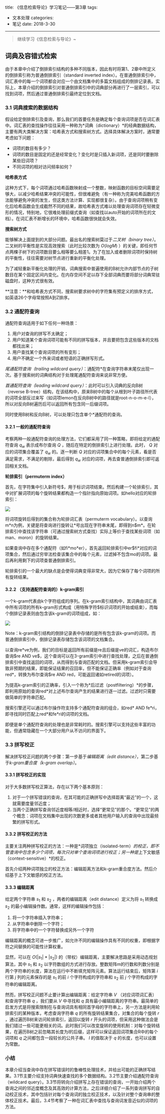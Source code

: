 title: 《信息检索导论》学习笔记——第3章
tags: 
- 文本处理
categories: 
- 笔记
date: 2018-3-30
---

> 继续学习《信息检索与导论》~

<!--more-->

## 词典及容错式检索

由于本章中介绍了倒排索引结构的多种不同版本，因此有时将第1、2章中所定义的倒排索引称为普通倒排索引（standard inverted index）。在普通倒排索引中，词汇表中的每一个词项都会对应一个由文档集中的多篇文档组成的倒排记录表。实际上，本章介绍的倒排索引对普通倒排索引中的词典部分再进行了一层索引，可以找到词项，然后通过普通倒排索引最终定位到文档。

### 3.1 词典搜索的数据结构

假设给定倒排索引及查询，那么我们的首要任务是确定每个查询词项是否在词汇表中。词汇表的查找操作往往采用一种称为*词典（dictionary）*的经典数据结构，主要有两大类解决方案：哈希表方式和搜索树方式。选择具体解决方案时，通常要考虑如下问题：

- 词项的数目有多少？
- 词项的数目是固定的还是经常变化？变化时是只插入新词项，还是同时要删除某些旧词项？
- 不同词项的相对访问频率如何？

**哈希表方式**

这种方式下，每个词项通过哈希函数映射成一个整数，映射函数的目标空间需要足够大，以减少哈希结果冲突的可能性，但很难避免（有一种称为完美哈希函数的方法能够避免冲突的发生，但这类方法计算、实现都很复杂）。由于查询词项稍有变化后哈希函数会生成截然不同的结果，故哈希表方式难以处理查询词项存在轻微变形的情况，特别地，它很难处理前缀式查询（如查找以auto开始的词项所在的文档）。在词汇表不断增长的环境中，哈希函数很快就会失效。

**搜索树方式**

能够解决上面提到的大部分问题。最出名的搜索树莫过于*二叉树（binary tree）*。二叉树的平衡性是实现高效搜索（此时比较次数为 $O(logM)$ ）的关键，即任何节点两棵子树下的词项数目要么相等要么相差1。为了在加入或者删除词项时保持树的平衡性，往往需要对树节点进行重新的平衡化处理。

为了减轻重新平衡化处理的开销，词典搜索中普遍使用的B树允许内部节点的子树数目在某个固定区间内变化。在内存空间不足以存下全部词典而要将部分词典常驻磁盘时，这种方式很有效。

**注意：**和哈希表方式不同，搜索树要求树中的字符集有预定义的排序方式，如英语26个字母常按照A到Z排序。

### 3.2 通配符查询

通配符查询适用于如下任何一种场景：

1. 用户对查询的拼写不太确定；
2. 用户知道某个查询词项可能有不同的拼写版本，并且要把包含这些版本的文档都找出来；
3. 用户查找某个查询词项的所有变形；
4. 用户不确定一个外来词或者短语的正确拼写形式。

*尾通配符查询（trailing wildcard query）*：通配符\*在查询字符串末尾仅出现一次。基于搜索树的词典结构对于处理尾通配符查询来说非常方便。

*首通配符查询（leading wildcard query）*：此时可以引入词典的反向B树（reverse B-tree）结构，在该结构中，原来B树中的每个从根到叶子路径所代表的词项全部反过来写（如词项lemon在反向B树中的路径就是root-n-o-m-e-l），所以对反向B树遍历后可以返回所有包含同一后缀词项。

同时使用B树和反向B树，可以处理只包含单个\*通配符的查询。

#### 3.2.1 一般的通配符查询

考察两种一般通配符查询的处理方法，它们都采用了同一种策略，即将给定的通配符查询 $q_w$ 表示成布尔查询 $Q$ ，随后在特定的倒排索引上进行处理。此时， $Q$ 对应的词项集合覆盖了 $q_w$ 的。逐一判断 $Q$ 对应的词项集合中的每个元素，看是否满足需求，不满足的剔除，最后得到 $q_w$ 对应的词项，再去查普通倒排索引即可返回相关文档。

**轮排索引（permuterm index）**

首先，在字符集中引入新符号\$，用于标识词项结束。然后构建一个轮排索引，其中对扩展词项的每个旋转结果都构造一个指针指向原始词项。如hello对应的轮排索引：

![](https://ws1.sinaimg.cn/large/006lJSqNly1fproaprs41j306h041t8j.jpg)

将词项旋转后得到的集合称为轮排词汇表（permuterm vocabulary）。以查询m\*n为例，关键是将查询进行旋转让\*号出现在字符串末尾，即得到n\$m\*。在轮排索引中查找该字符串（可通过搜索树方式查找）实际上等价于查找某些词项（如man、moron）的旋转结果。

如果查询中存在多个通配符（如fi\*mo\*er），首先返回轮排索引中er\$fi\*对应的词项集合，然后通过穷举法检查该集合中的每个元素，过滤掉不包含mo的词项。最后再利用剩下的词项查普通倒排索引。

轮排索引的一个最大的缺点是会使得词典变得非常大，因为它保存了每个词项的所有旋转结果。

#### 3.2.2 （支持通配符查询的）k-gram索引

一个k-gram代表由k个字符组成的序列。在k-gram索引结构中，其词典由词汇表中所有词项的所有k-gram形式构成（用特殊字符\$标识词项的开始或结束），而每个倒排记录表则由包含该k-gram的词项组成，如：

![](https://ws1.sinaimg.cn/large/006lJSqNly1fprovpy2a6j30fq01rdfn.jpg)

Note：k-gram索引结构的倒排记录表中存储的是所有包含该k-gram的词项。而普通倒排索引中，倒排记录表存储包含该词项的文档集合。

以查询re\*ve为例，我们的目标是返回所有前缀是re且后缀是ve的词汇，构造布尔查询\$re AND ve\$，这个查询可以在3-gram索引中进行查找处理，之后在普通倒排索引中查找返回的词项，从而得到与查询匹配的文档。但采用k-gram索引会导致非预期的结果，即能保证结果的召回率，但不能保证正确率（例如对于查询red\*，转换为布尔查询\$re AND red，可能返回诸如retired的词项）。

为提高k-gram索引的正确率，引入一个称为*后过滤（postfiltering）*的步骤，即利用原始的查询red\*对上述布尔查询产生的结果进行逐一过滤。过滤时只需要做简单的字符串匹配。

搜索引擎还可以通过布尔操作符支持多个通配符查询的组合，如red\* AND fe\*ri，即寻找同时匹配上red\*和fe\*ri的词项的文档。

即便是单个通配符查询的处理也是非常耗时的。搜索引擎可以支持这些丰富的功能，但通常隐藏在一个大部分用户从不访问的界面下。

### 3.3 拼写校正

解决拼写校正问题的两个步骤：第一步基于*编辑距离（edit distance）*，第二步基于*k-gram重合度（k-gram overlap）*。

#### 3.3.1 拼写校正的实现

对于大多数拼写校正算法，存在以下两个基本原则：

1. 对于一个拼写错误的查询，在其可能的正确拼写中选择距离“最近”的一个，这就需要度量邻近度；
2. 当两个正确拼写查询邻近度相等/相近时，选择“更常见”的那个。“更常见”的两个概念：词项在文档集中出现的次数更多或者其他用户输入的查询中出现最频繁的拼写形式。

#### 3.3.2 拼写校正的方法

主要关注两种拼写校正的方法：一种是*词项独立（isolated-term）*的校正，即不管查询中包含多少个词项，每次只对单个查询词项进行校正；另一种是*上下文敏感（context-sensitive）*的校正。

首先介绍两种词项独立的校正方法：编辑距离方法和k-gram重合度方法。然后介绍基于上下文敏感的校正方法。

#### 3.3.3 编辑距离

给定两个字符串 $s_1$ 和 $s_2$ ，两者的编辑距离（edit distance）定义为将 $s_1$ 转换成 $s_2$ 的最小编辑操作数。通常，这样的编辑操作包括：

1. 将一个字符串插入字符串；
2. 从字符串中删除一个字符；
3. 将字符串中的一个字符替换成另外一个字符

编辑距离的概念可进一步推广，如允许不同的编辑操作具有不同的权重，即根据字符之间替换的可能性计算权重。

显然，可以在 $O(|s_1|*|s_2|)$ 的（带权）编辑距离，主要解决思路是采用动态规划算法，其中 $s_1$ 和 $s_2$ 以字符数组的方式进行存放。整数矩阵m的行数和列数分别是两个字符串的长度，算法在运行中不断填充矩阵元素。算法运行结束后，矩阵第 $i$ 行第 $j$ 列的元素保存的是 $s_1$ 的前 $i$ 个字符构成的字符串和 $s_2$ 前  $j$ 个字符构成的字符串的编辑距离。

然而，拼写校正问题不止要计算出编辑距离：给定字符串 $V$ （对应词项词汇表）和查询字符串 $q$ ，我们要从 $V$ 中寻找和 $q$ 具有最小编辑距离的字符串。最简单的启发方式是将搜索限制在与查询词具有相同首字母的字符串上，另一方法是利用轮排索引的某种版本，考虑查询字符串 $q$ 的所有旋转结果集合，对集合的每个旋转 $r$ ，通过遍历B树来访问轮排索引，返回以旋转 $r$ 开头的词项，但采用这种做法会是我们错过一些可能更相关的词。此时我们可以改变旋转的使用机制：对每个旋转结果，在遍历B树之前忽略其长度为$l$的后缀，这样可以保证返回词项集合R中的每个词项和 $q$ 之间都包含一段较长的公共子串。 $l$ 的值取决于 $q$ 的长度，也可以设置为常数。

### 小结

本章介绍当查询中存在拼写错误时的鲁棒性处理技术，并给出可能的正确拼写结果。3.1节主要介绍支持词典快速查找的多个数据结构。3.2节主要介绍通配符查询（wildcard query）。3.3节将转向介绍拼写上存在错误的查询，一开始介绍两个查询之间的邻近度概念及其高效的计算方法，之后详细介绍了一系列查询拼写的自动校正技术，其中包括针对每个查询词的独立校正技术，以及针对整个查询串的整体校正技术。最后，3.4节考察了一种在词汇表中查找与查询词发音近似的词项的方法。

